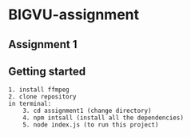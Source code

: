 # BIGVU-assignment
## Assignment 1
## Getting started
```
1. install ffmpeg
2. clone repository
in terminal:
    3. cd assignment1 (change directory)
    4. npm intsall (install all the dependencies)
    5. node index.js (to run this project)
```
### 
